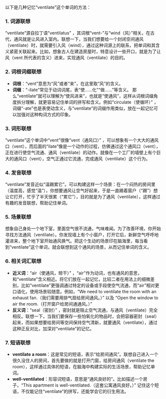 以下是几种记忆“ventilate”这个单词的方法：

### 1. 词源联想
“ventilate”源自拉丁语“ventilatus” ，其词根“vent-”与“wind（风）”相关。在古代，通风就是让风进入室内。联想一下，当我们想要给一个封闭空间通风（ventilate）时，就需要引入风（wind），通过这种词源上的联系，把单词和其含义紧密关联起来。比如，想象古人在建造房屋时，特意设计一些开口，就是为了让风（vent 所代表的含义）进来，实现通风（ventilate）的目的。 

### 2. 词根词缀联想
 - **词根**：“vent”意思为“风”或者“来”，在这里取“风”的含义。 
 - **词缀**：“-ilate”常见于动词词尾，表“使……化”“做……”等含义。 那么“ventilate”就可以理解为“使风进来”，也就是“使通风”，这样从词根词缀角度拆分理解，就更容易记住单词的拼写和含义。例如“circulate（使循环）” ，词缀“-ate”也是表使动含义，与“ventilate”的词缀作用类似，放在一起记忆可以加强对这种构词方式的印象。

### 3. 词形联想
“ventilate”这个单词中“vent”很像“vent（通风口）” ，可以想象有一个大大的通风口（vent），而后面的“ilate”像是一个动作的过程，仿佛通过这个通风口（vent），正在进行使空气流通、通风（ventilate）的动作。就像在一个工厂的墙壁上有个巨大的通风口（vent），空气正通过它流通，完成通风（ventilate）这个行为。

### 4. 发音联想
“ventilate”发音近似“温踢累它”。可以构建这样一个场景：在一个闷热的房间里（温度高，感觉“温”），你想要通风让空气好起来，于是一直踢着窗户（“踢”）想让它打开，忙乎了半天很累（“累它”），目的就是为了通风（ventilate），这样通过有趣的发音联想，帮助记住单词。 

### 5. 场景联想
想象自己身处一个地下室，里面空气很不流通，气味难闻。为了改善环境，你开始寻找方法通风（ventilate）。你发现墙上有个小窗户，打开它后，新鲜空气呼呼地灌进来，整个地下室开始通风换气。把这个生动的场景印在脑海里，每当看到“ventilate”这个单词，就会联想到这个通风的场景，从而记住单词的含义。 

### 6. 相关词汇联想
 - **近义词**：“air（使通风，晾干）” ，“air”作为动词，也有通风的意思，和“ventilate”含义相近。将它们放在一起记忆，比较二者在用法上的细微差别，比如“ventilate”更强调通过特定的设备或手段使空气流通，而“air”相对更口语化，使用场景较随意。例如，“We need to ventilate the room with an exhaust fan.（我们需要用排气扇给房间通风。）” 以及 “Open the window to air the room.（打开窗户给房间通通风。）” 
 - **反义词**：“seal（密封）” ，密封就是阻止空气流通，与通风（ventilate）完全相反。联想一下，当我们要保存一些怕氧化的物品时，会把容器密封（seal）起来，而如果想要给房间等空间保持空气清新，就要通风（ventilate），通过这种正反对比，加深对“ventilate”的记忆。 

### 7. 短语联想
 - **ventilate a room**：这是常见的短语，表示“给房间通风”。联想自己进入一个很久没住人的房间，首先要做的就是打开门窗，给房间通风（ventilate the room），这样通过具体的短语，在脑海中构建实际的生活场景，帮助记忆单词。 
 - **well-ventilated**：形容词短语，意思是“通风良好的”。比如描述一个房子，“This apartment is well-ventilated.（这套公寓通风良好。）” 记住这个短语，不仅能记住“ventilate”的拼写，还能学会它的衍生用法。 